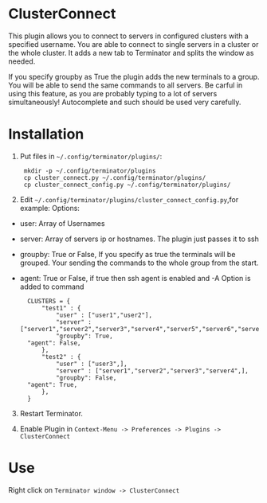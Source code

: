 ClusterConnect
==============
This plugin allows you to connect to servers in configured clusters with a specified username.
You are able to connect to single servers in a cluster or the whole cluster.
It adds a new tab to Terminator and splits the window as needed.



If you specify groupby as True the plugin adds the new terminals to a group.
You will be able to send the same commands to all servers.
Be carful in using this feature, as you are probably typing to a lot of servers simultaneously!
Autocomplete and such should be used very carefully.


Installation
============
1. Put files in `~/.config/terminator/plugins/`:

        mkdir -p ~/.config/terminator/plugins
        cp cluster_connect.py ~/.config/terminator/plugins/
        cp cluster_connect_config.py ~/.config/terminator/plugins/


2. Edit `~/.config/terminator/plugins/cluster_connect_config.py`,for example:
Options:
- user: Array of Usernames
- server: Array of servers ip or hostnames. The plugin just passes it to ssh
- groupby: True or False, If you specify as true the terminals will be grouped.
           Your sending the commands to the whole group from the start.
- agent: True or False, if true then ssh agent is enabled and -A Option is added to command



		CLUSTERS = {
			"test1" : {
				"user" : ["user1","user2"],
				"server" : ["server1","server2","server3","server4","server5","server6","server7","server8",],
				"groupby": True,
        "agent": False,
			},
			"test2" : {
				"user" : ["user3",],
				"server" : ["server1","server2","server3","server4",],
				"groupby": False,
        "agent": True,
			},
		}

3. Restart Terminator.

4. Enable Plugin in `Context-Menu -> Preferences -> Plugins -> ClusterConnect`


Use
===
Right click on `Terminator window -> ClusterConnect`
